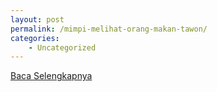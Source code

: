 ```yaml
---
layout: post
permalink: /mimpi-melihat-orang-makan-tawon/
categories:
    - Uncategorized
---
```


[Baca Selengkapnya](/10)